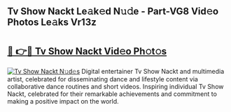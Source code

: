 ## Tv Show Nackt Le𝚊k𝚎d N𝚞𝚍e - Part-VG8 Vid𝚎o Photos Le𝚊ks Vr13z

# <h2><a href="http://fb5gbbu.evod.top/?m=Tv+Show+Nackt">🔗 👉🔴 Tv Show Nackt Vid𝚎o Ph𝚘t𝚘s</a></h2>

[![Tv Show Nackt N𝚞d𝚎s](https://i.imgur.com/8V9OHl7.gif)](http://fb5gbbu.evod.top/?m=Tv+Show+Nackt)
Digital entertainer Tv Show Nackt and multimedia artist, celebrated for disseminating dance and lifestyle content via collaborative dance routines and short videos. Inspiring individual Tv Show Nackt, celebrated for their remarkable achievements and commitment to making a positive impact on the world. 
